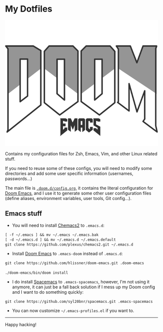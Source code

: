 # My Dotfiles

![Doom Emacs Logo, CC-BY](doom-emacs-dark.svg)

Contains my configuration files for Zsh, Emacs, Vim, and other Linux related stuff.

If you need to reuse some of these configs, you will need to modify some directories and add some user specific information (usernames, passwords...)

The main file is [`.doom.d/config.org`](../.doom.d/config.org), it contains the
literal configuration for [Doom Emacs](https://github.com/hlissner/doom-emacs),
and I use it to generate some other user configuration files (define aliases, 
environment variables, user tools, Git config...).

## Emacs stuff

- You will need to install [Chemacs2](https://github.com/plexus/chemacs2) to
  `.emacs.d`: 

```shell
[ -f ~/.emacs ] && mv ~/.emacs ~/.emacs.bak
[ -d ~/.emacs.d ] && mv ~/.emacs.d ~/.emacs.default
git clone https://github.com/plexus/chemacs2.git ~/.emacs.d
```

- Install [Doom Emacs](https://github.com/hlissner/doom-emacs) to `.emacs-doom`
  instead of `.emacs.d`:

```shell
git clone https://github.com/hlissner/doom-emacs.git .doom-emacs

./doom-emacs/bin/doom install
```

- I do install [Spacemacs](https://github.com/syl20bnr/spacemacs) to
  `.emacs-spacemacs`, however, I'm not using it anymore, it can just be a fall
  back solution if I mess up my Doom config and I want to do something quickly:

```shell
git clone https://github.com/syl20bnr/spacemacs.git .emacs-spacemacs
```

- You can now customize `~/.emacs-profiles.el` if you want to.

---

Happy hacking!
